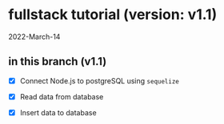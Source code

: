 # fullstack tutorial (version: v1.1)
2022-March-14

## in this branch (v1.1)

* [x] Connect Node.js to postgreSQL using `sequelize`
* [x] Read data from database
* [x] Insert data to database


